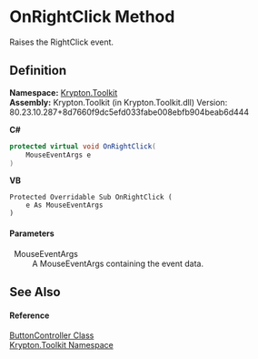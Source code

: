 # OnRightClick Method


Raises the RightClick event.



## Definition
**Namespace:** <a href="79d2eac2-21f4-54ff-7552-b20c33c30600.md">Krypton.Toolkit</a>  
**Assembly:** Krypton.Toolkit (in Krypton.Toolkit.dll) Version: 80.23.10.287+8d7660f9dc5efd033fabe008ebfb904beab6d444

**C#**
``` C#
protected virtual void OnRightClick(
	MouseEventArgs e
)
```
**VB**
``` VB
Protected Overridable Sub OnRightClick ( 
	e As MouseEventArgs
)
```



#### Parameters
<dl><dt>  MouseEventArgs</dt><dd>A MouseEventArgs containing the event data.</dd></dl>

## See Also


#### Reference
<a href="4d28eeb6-138d-ce68-aa40-c46ceb66b365.md">ButtonController Class</a>  
<a href="79d2eac2-21f4-54ff-7552-b20c33c30600.md">Krypton.Toolkit Namespace</a>  
